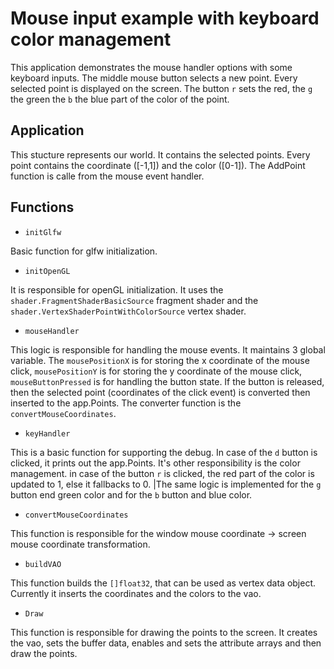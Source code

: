 # Mouse input example with keyboard color management

This application demonstrates the mouse handler options with some keyboard inputs. The middle mouse button selects a new point. Every selected point is displayed on the screen. The button `r` sets the red, the `g` the green the `b` the blue part of the color of the point.

## Application

This stucture represents our world. It contains the selected points. Every point contains the coordinate ([-1,1]) and the color ([0-1]). The AddPoint function is calle from the mouse event handler.

## Functions

- `initGlfw`

Basic function for glfw initialization.

- `initOpenGL`

It is responsible for openGL initialization. It uses the `shader.FragmentShaderBasicSource` fragment shader and the `shader.VertexShaderPointWithColorSource` vertex shader.

- `mouseHandler`

This logic is responsible for handling the mouse events. It maintains 3 global variable. The `mousePositionX` is for storing the x coordinate of the mouse click, `mousePositionY` is for storing the y coordinate of the mouse click, `mouseButtonPressed` is for handling the button state. If the button is released, then the selected point (coordinates of the click event) is converted then inserted to the app.Points. The converter function is the `convertMouseCoordinates`.

- `keyHandler`

This is a basic function for supporting the debug. In case of the `d` button is clicked, it prints out the app.Points. It's other responsibility is the color management. in case of the button `r` is clicked, the red part of the color is updated to 1, else it fallbacks to 0. |The same logic is implemented for the `g` button end green color and for the `b` button and blue color.

- `convertMouseCoordinates`

This function is responsible for the window mouse coordinate -> screen mouse coordinate transformation.

- `buildVAO`

This function builds the `[]float32`, that can be used as vertex data object. Currently it inserts the coordinates and the colors to the vao.

- `Draw`

This function is responsible for drawing the points to the screen. It creates the vao, sets the buffer data, enables and sets the attribute arrays and then draw the points.
